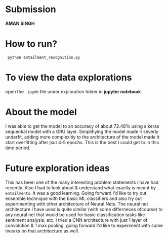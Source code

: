 # Submission

**AMAN SINGH**

# How to run?

` python entailment_recognition.py`

# To view the data explorations

open the `.ipynb` file under exploration folder in **jupyter notebook**

# About the model

I was able to get the model to an accuracy of about 72.48% using a keras sequential model with a GRU layer. Simplifiying the model made it severly underfit, adding more complexitiy to the architecture of the model made it start overfitting after jsut 4-5 epochs. This is the best I could get to in this time period.

# Future exploration ideas

This has been one of the many interesting problem statements i have had recently. Also I had to look about & understand what exactly is meant by `entailments`. It was a good learning. Going forward I'd like to try out ensemble technique with the basic ML classifiers and also try out experimenting with other architecture of Neural Nets. The neural net architecture I have used is quite similar (with some differneces ofcourse) to any neural net that would be used for basic classification tasks like sentiment analysis, etc.
I tried a CNN architecture with just 1 layer of convolution & 1 max pooling, going forward I'd like to experiment with some tweaks on that architecture as well.


